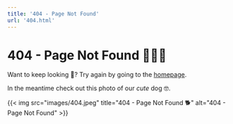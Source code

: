 ```yaml
---
title: '404 - Page Not Found'
url: '404.html'
---
```

# 404 - Page Not Found 🤷🏼‍♂️

Want to keep looking 👀? Try again by going to the [homepage](/).

In the meantime check out this photo of our *cute* dog 🤓.

{{< img src="images/404.jpeg" title="404 - Page Not Found 🐕" alt="404 - Page Not Found" >}}
